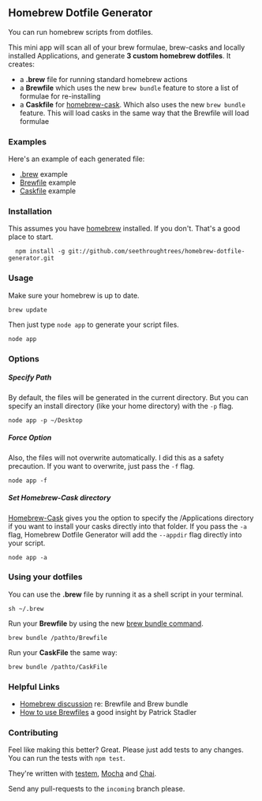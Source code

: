 ## Homebrew Dotfile Generator

You can run homebrew scripts from dotfiles.

This mini app will scan all of your brew formulae, brew-casks and locally installed Applications, and generate **3 custom homebrew dotfiles**.  It creates:

- a **.brew** file for running standard homebrew actions
- a **Brewfile** which uses the new `brew bundle` feature to store a list
of formulae for re-installing
- a **Caskfile** for [homebrew-cask](https://github.com/phinze/homebrew-cask).  Which also uses the new `brew bundle` feature.  This will load casks in the same way that the Brewfile will load formulae

### Examples

Here's an example of each generated file:

- [.brew](https://gist.github.com/seethroughtrees/8010256) example
- [Brewfile](https://gist.github.com/seethroughtrees/8010281) example
- [Caskfile](https://gist.github.com/seethroughtrees/8010303) example


### Installation

This assumes you have [homebrew](http://brew.sh/) installed.  If you don't.  That's a good
place to start.

```
  npm install -g git://github.com/seethroughtrees/homebrew-dotfile-generator.git
```


### Usage

Make sure your homebrew is up to date.

```
brew update
```

Then just type `node app` to generate your script files.

```
node app
```

### Options

##### Specify Path

By default, the files will be generated in the current directory.  But you can
specify an install directory (like your home directory) with the `-p` flag.

```
node app -p ~/Desktop
```

##### Force Option

Also, the files will not overwrite automatically.  I did this as a safety
precaution.  If you want to overwrite, just pass the `-f` flag.

```
node app -f
```

##### Set Homebrew-Cask directory

[Homebrew-Cask](https://github.com/phinze/homebrew-cask) gives you the option
to specify the /Applications directory if you want to install your casks
directly into that folder.  If you pass the `-a` flag, Homebrew Dotfile Generator will add the `--appdir` flag directly into your script.

```
node app -a
```

### Using your dotfiles

You can use the **.brew** file by running it as a shell script in your terminal.

```
sh ~/.brew
```

Run your **Brewfile** by using the new [brew bundle command](https://github.com/Homebrew/homebrew/pull/24107).

```
brew bundle /pathto/Brewfile
```

Run your **CaskFile** the same way:

```
brew bundle /pathto/CaskFile
```


### Helpful Links

- [Homebrew discussion](https://github.com/Homebrew/homebrew/pull/24107) re: Brewfile and Brew bundle
- [How to use Brewfiles](https://coderwall.com/p/afmnbq) a good insight by Patrick Stadler


### Contributing

Feel like making this better?  Great.  Please just add tests to any changes.
You can run the tests with `npm test`.

They're written with [testem](https://github.com/airportyh/testem),
[Mocha](http://visionmedia.github.io/mocha/) and [Chai](http://chaijs.com/).

Send any pull-requests to the `incoming` branch please.

